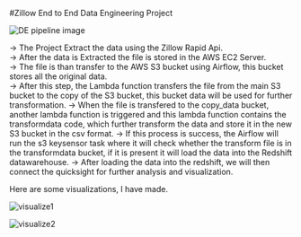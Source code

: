#Zillow End to End Data Engineering Project


![DE pipeline image](https://github.com/Darshan813/Zillow-Data-Engineering/assets/79681552/e870a27b-e44d-44ca-bfc9-8304e7ce114a)  
  
  
  


-> The Project Extract the data using the Zillow Rapid Api.  
-> After the data is Extracted the file is stored in the AWS EC2 Server.  
-> The file is than transfer to the AWS S3 bucket using Airflow, this bucket stores all the original data.   
-> After this step, the Lambda function transfers the file from the main S3 bucket to the copy of the S3 bucket, this bucket data will be used for further transformation.
-> When the file is transfered to the copy_data bucket, another lambda function is triggered and this lambda function contains the transformdata code, which further transform the data and store it in the new S3 bucket in the csv format.
-> If this process is success, the Airflow will run the s3 keysensor task where it will check whether the transform file is in the transformdata bucket, if it is present it will load the data into the Redshift datawarehouse.
-> After loading the data into the redshift, we will then connect the quicksight for further analysis and visualization.

Here are some visualizations, I have made.

![visualize1](https://github.com/Darshan813/Zillow-Data-Engineering/assets/79681552/a1056222-4100-4d9a-9749-fb471a3e7f13)




![visualize2](https://github.com/Darshan813/Zillow-Data-Engineering/assets/79681552/17bd5622-a182-4114-8d2e-1fa4b0c14506)
